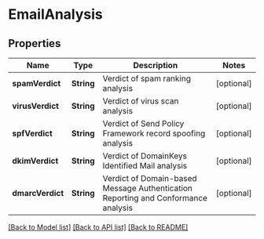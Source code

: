 # EmailAnalysis

## Properties
Name | Type | Description | Notes
------------ | ------------- | ------------- | -------------
**spamVerdict** | **String** | Verdict of spam ranking analysis | [optional] 
**virusVerdict** | **String** | Verdict of virus scan analysis | [optional] 
**spfVerdict** | **String** | Verdict of Send Policy Framework record spoofing analysis | [optional] 
**dkimVerdict** | **String** | Verdict of DomainKeys Identified Mail analysis | [optional] 
**dmarcVerdict** | **String** | Verdict of Domain-based Message Authentication Reporting and Conformance analysis | [optional] 

[[Back to Model list]](../README#documentation-for-models) [[Back to API list]](../README#documentation-for-api-endpoints) [[Back to README]](../README)


